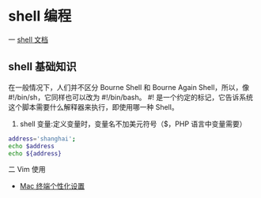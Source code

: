 <!--
 * @Author: TerryMin
 * @Date: 2022-06-29 09:14:11
 * @LastEditors: TerryMin
 * @LastEditTime: 2023-04-27 14:01:22
 * @Description: file not
-->

# shell 编程

一 [shell 文档](https://www.runoob.com/linux/linux-shell.html)

## shell 基础知识

在一般情况下，人们并不区分 Bourne Shell 和 Bourne Again Shell，所以，像 #!/bin/sh，它同样也可以改为 #!/bin/bash。
#! 是一个约定的标记，它告诉系统这个脚本需要什么解释器来执行，即使用哪一种 Shell。

1. shell 变量:定义变量时，变量名不加美元符号（$，PHP 语言中变量需要）

```sh
address='shanghai';
echo $address
echo ${address}
```

二 Vim 使用

- [Mac 终端个性化设置](https://blog.csdn.net/BreakingDawn0/article/details/104835403)
